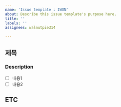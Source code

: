 ```yaml
---
name: 'Issue template : IWON'
about: Describe this issue template's purpose here.
title: ''
labels: ''
assignees: walnutpie314

---
```


## 제목
>
### Description
-[ ] 내용1
-[ ] 내용2

## ETC
